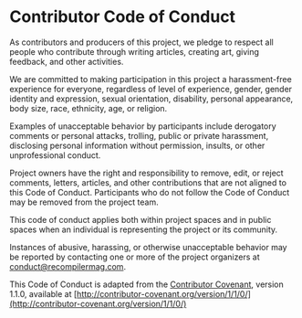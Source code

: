 # Contributor Code of Conduct

As contributors and producers of this project, we pledge to respect all people who contribute through writing articles, creating art, giving feedback, and other activities.

We are committed to making participation in this project a harassment-free experience for everyone, regardless of level of experience, gender, gender identity and expression, sexual orientation, disability, personal appearance, body size, race, ethnicity, age, or religion.

Examples of unacceptable behavior by participants include derogatory comments or personal attacks, trolling, public or private harassment, disclosing personal information without permission, insults, or other unprofessional conduct.

Project owners have the right and responsibility to remove, edit, or reject comments, letters, articles, and other contributions that are not aligned to this Code of Conduct. Participants who do not follow the Code of Conduct may be removed from the project team.

This code of conduct applies both within project spaces and in public spaces when an individual is representing the project or its community.

Instances of abusive, harassing, or otherwise unacceptable behavior may be reported by contacting one or more of the project organizers at conduct@recompilermag.com.

This Code of Conduct is adapted from the [Contributor Covenant](http://contributor-covenant.org), version 1.1.0, available at [http://contributor-covenant.org/version/1/1/0/](http://contributor-covenant.org/version/1/1/0/)
